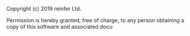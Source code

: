 Copyright (c) 2019 reinfer Ltd.

Permission is hereby granted, free of charge, to any person obtaining a copy
of this software and associated docu